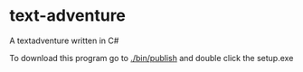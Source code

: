 # text-adventure
A textadventure written in C#

To download this program go to <a href="https://github.com/Madu-de/text-adventure/bin/publish">./bin/publish</a> and double click the setup.exe

